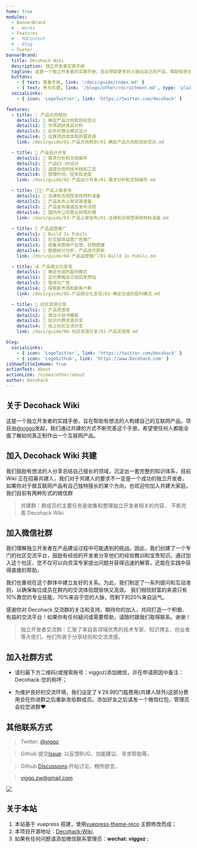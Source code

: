 ```yaml
---
home: true
modules:
  - BannerBrand
  # - Works
  - Features
  # - MdContent
  # - Blog
  - Footer
bannerBrand:
  title: Decohack Wiki
  description: 独立开发者实践手册
  tagline: 这是一个独立开发者的实践手册，旨在帮助更多的人做出自己的产品，帮助有想法的人设计和落地运营自己的互联网产品，扩展自己的知识边界。
  buttons:
    - { text: 查看手册, link: '/docs/guide/index.md' }
    - { text: 参与共建, link: '/blogs/other/recruitment.md', type: 'plain' }
  socialLinks:
    - { icon: 'LogoTwitter', link: 'https://twitter.com/decohack' }

features:
  - title: 💡 产品方向规划
    details1: 📄 确定产品方向和目标受众
    details2: 📄 市场调研竞品分析
    details3: 📄 初步的商业模式设计
    details4: 📄 估算项目成本和所需资源
    link: /docs/guide/01-产品方向规划/01-确定产品方向和目标受众.md

  - title: 🎨 产品设计开发
    details1: 📄 需求分析和文档编写
    details2: 📄 产品UI-UX设计
    details3: 📄 选择合适的技术栈和工具
    details4: 📄 管理时间、任务和进度
    link: /docs/guide/02-产品设计开发/01-需求分析和文档编写.md

  - title: 👩🏻‍💻 产品上架发布
    details1: 📄 法律和合规性审核材料准备
    details2: 📄 产品发布上架资源准备
    details3: 📄 产品发布渠道及发布流程
    details4: 📄 国内外公司营业执照办理
    link: /docs/guide/03-产品上架发布/01-法律和合规性审核材料准备.md
  
  - title: 📕 产品运营推广
    details1: 📄 Build In Pubilc
    details2: 📄 社交媒体运营广告推广
    details3: 📄 收集早期用户反馈，社群搭建
    details4: 📄 数据统计分析，产品迭代更新
    link: /docs/guide/04-产品运营推广/01-Build In Pubilc.md

  - title: 💰 产品商业化变现
    details1: 📄 确定合适的盈利模式
    details2: 📄 定价策略及订阅回本预估
    details3: 📄 程序化广告
    details4: 📄 探索新市场和新客户群
    link: /docs/guide/05-产品商业化变现/01-确定合适的盈利模式.md

  - title: 📖 社区资源分享
    details1: 📄 产品灵感库
    details2: 📄 商业计划书模板
    details3: 📄 知识付费资源共享
    details4: 📄 线上社区交流分享
    link: /docs/guide/06-社区资源分享/01-产品灵感库.md

blog:
  socialLinks:
    - { icon: 'LogoTwitter', link: 'https://twitter.com/decohack' }
    - { icon: 'LogoGithub', link: 'https://www.Decohack.com' }
isShowTitleInHome: true
actionText: About
actionLink: /views/other/about
author: Decohack
---
```


## 关于 Decohack Wiki
这是一个独立开发者的实践手册，旨在帮助有想法的人构建自己的互联网产品。项目由[@viggo](https://x.com/decohack)发起，我们通过共建的方式不断完善这个手册。希望使任何人都能全面了解如何真正制作出一个互联网产品。

## 加入 Decohack Wiki 共建
我们鼓励有想法的人分享总结自己擅长的领域，沉淀出一套完整的知识体系，目前 Wiki 正在招募共建人，我们对于共建人的要求不一定是一个成功的独立开发者，如果你对于做互联网产品有自己独特擅长的某个方向，也欢迎你加入共建大家庭。
我们目前有两种形式的微信群
> 共建群：群成员的主要任务是收集和整理独立开发者相关的内容， 不断完善 Decohack Wiki.

## 加入微信社群
我们理解独立开发者在产品建设过程中可能遇到的挑战。因此，我们创建了一个专门的社区交流平台，鼓励有经验的开发者分享他们的经验教训和宝贵知识。通过加入这个社区，您不仅可以向资深专家提出问题并获得迅速的解答，还能在实践中获得直接的帮助。

我们也重视在这个群体中建立友好的关系。为此，我们制定了一系列提问和互动准则，以确保每位成员在群内的交流体验既愉快又高效。
我们相信财富的来源只有10%靠您的专业技能，70%来自于您的人脉，而剩下的20%来自运气。

感谢你对 Decohack 交流群的关注和支持，期待你的加入，共同打造一个积极、有益的交流平台！如果你有任何疑问或需要帮助，请随时跟我们取得联系。谢谢！

> 独立开发者交流群：汇聚了来自各领域优秀的技术专家、知识博主、创业者等大佬们，他们热衷于分享经验和交流灵感。

## 加入社群方式
* 请扫最下方二维码(或搜索账号：viggoz)添加微信，并在申请原因中备注： Decohack-您的称呼；

* 为维护良好的交流环境，我们设定了￥29.9的门槛费用(共建人除外)这部分费用会在你进群之后重新发给群成员。添加好友之后请发一个微信红包，管理员会拉您进群❤

## 其他联系方式
> Twitter: [@viggo](https://x.com/decohack)

> Github 提交[Issue](https://github.com/Decohack/Decohack-Wiki/issues): 以反馈BUG、功能建议、寻求帮助等。

> Github [Discussions](https://github.com/Decohack/Decohack-Wiki/discussions):开帖讨论，畅所欲言。

> viggo.zw@gmail.com

![](/wechat.png)

## 关于本站
1. 本站基于 vuepress 搭建，使用[vuepress-theme-reco](https://github.com/recoluan/vuepress-theme-reco) 主题修改而成；
2. 本项目开源地址：[Decohack-Wiki](https://github.com/Decohack/Decohack-Wiki).
3. 如果有任何问题请添加微信联系管理员：**wechat: viggoz** ;

